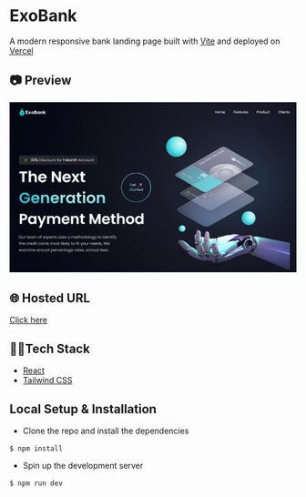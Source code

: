# ExoBank
A modern responsive bank landing page built with [Vite](https://vitejs.dev/) and deployed on [Vercel](https://vercel.com)

## 📷 Preview
![preview](./src/assets/preview.png)

## 🌐 Hosted URL
[Click here](https://exo-bank.vercel.app/)

## 👨‍💻Tech Stack
* [React](https://reactjs.org)
* [Tailwind CSS](https://tailwindcss.com)

## Local Setup & Installation
* Clone the repo and install the dependencies
```
$ npm install
```
* Spin up the development server
```
$ npm run dev
```
